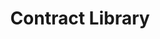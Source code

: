 ---
layout: page
title: Contract Library
parent: API Operations
has_children: true
permalink: /all-ops/contract
---